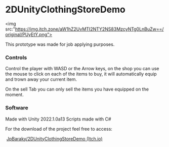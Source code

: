 <p><br></p>
<h1>2DUnityClothingStoreDemo</h1>



<img src:"https://img.itch.zone/aW1hZ2UvMTI2NTY2NS83MzcyNTg0LnBuZw==/original/PUyEtY.png">
<p>This prototype was made for job applying purposes.
</p>
<h3>Controls</h3>
<p>Control the player with WASD or the Arrow keys, on the shop you can use the mouse to click on each of the items to buy, it will automatically equip and trown away your current item.</p>
<p>On the sell Tab you can only sell the items you have equipped on the moment. </p>
<h3>Software</h3>
<p>Made with Unity 2022.1.0a13 Scripts made with C#</p>
<p>For the download of the project feel free to&nbsp;access:</p>
<p>&nbsp;<a href="https://jpbaraky.itch.io/2d-unity-clothing-store-demo">JpBaraky/2DUnityClothingStoreDemo (Itch.io)</a>
</p>
